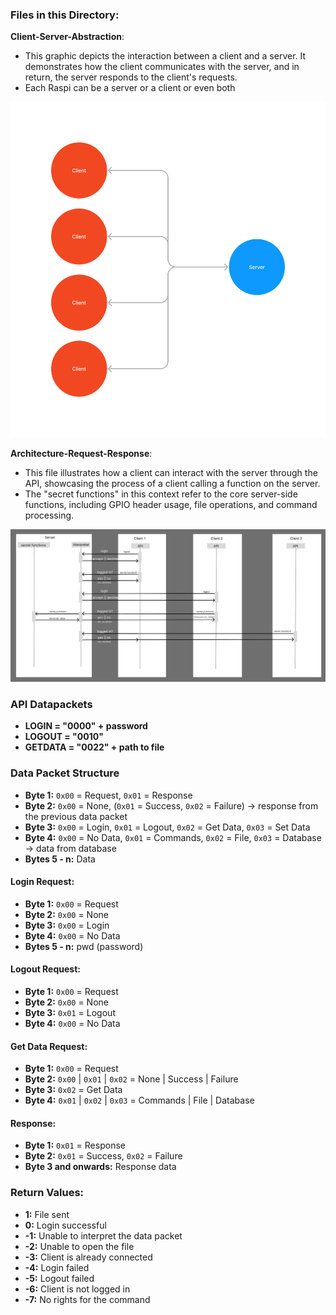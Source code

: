 ### Files in this Directory:

**Client-Server-Abstraction**:
- This graphic depicts the interaction between a client and a server. It demonstrates how the client communicates with the server, and in return, the server responds to the client's requests.
- Each Raspi can be a server or a client or even both

![Client-Server-Abstraction](Client-Server-Abstraction.png)


**Architecture-Request-Response**:
- This file illustrates how a client can interact with the server through the API, showcasing the process of a client calling a function on the server.
- The "secret functions" in this context refer to the core server-side functions, including GPIO header usage, file operations, and command processing.

![Architecture-Request-Response](Architecture-Request-Response.png)

### API Datapackets

- **LOGIN = "0000" + password**
- **LOGOUT = "0010"**
- **GETDATA = "0022" + path to file**


### Data Packet Structure

- **Byte 1:** `0x00` = Request, `0x01` = Response
- **Byte 2:** `0x00` = None, (`0x01` = Success, `0x02` = Failure) -> response from the previous data packet
- **Byte 3:** `0x00` = Login, `0x01` = Logout, `0x02` = Get Data, `0x03` = Set Data
- **Byte 4:** `0x00` = No Data, `0x01` = Commands, `0x02` = File, `0x03` = Database -> data from database
- **Bytes 5 - n:** Data

#### Login Request:
- **Byte 1:** `0x00` = Request
- **Byte 2:** `0x00` = None
- **Byte 3:** `0x00` = Login
- **Byte 4:** `0x00` = No Data
- **Bytes 5 - n:** pwd (password)

#### Logout Request:
- **Byte 1:** `0x00` = Request
- **Byte 2:** `0x00` = None
- **Byte 3:** `0x01` = Logout
- **Byte 4:** `0x00` = No Data

#### Get Data Request:
- **Byte 1:** `0x00` = Request
- **Byte 2:** `0x00` | `0x01` | `0x02` = None | Success | Failure
- **Byte 3:** `0x02` = Get Data
- **Byte 4:** `0x01` | `0x02` | `0x03` = Commands | File | Database

#### Response:
- **Byte 1:** `0x01` = Response
- **Byte 2:** `0x01` = Success, `0x02` = Failure
- **Byte 3 and onwards:** Response data

### Return Values:
- **1:** File sent
- **0:** Login successful
- **-1:** Unable to interpret the data packet
- **-2:** Unable to open the file
- **-3:** Client is already connected
- **-4:** Login failed
- **-5:** Logout failed
- **-6:** Client is not logged in
- **-7:** No rights for the command
